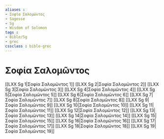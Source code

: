 ```yaml
---
aliases : 
- Σοφία Σαλoμῶντος
- Sagesse
- Sg
- Wisdom of Solomon
tags : 
- Bible/Sg
- grec
cssclass : bible-grec
---
```


# Σοφία Σαλoμῶντος

[[LXX Sg 1|Σοφία Σαλoμῶντος 1]]
[[LXX Sg 2|Σοφία Σαλoμῶντος 2]]
[[LXX Sg 3|Σοφία Σαλoμῶντος 3]]
[[LXX Sg 4|Σοφία Σαλoμῶντος 4]]
[[LXX Sg 5|Σοφία Σαλoμῶντος 5]]
[[LXX Sg 6|Σοφία Σαλoμῶντος 6]]
[[LXX Sg 7|Σοφία Σαλoμῶντος 7]]
[[LXX Sg 8|Σοφία Σαλoμῶντος 8]]
[[LXX Sg 9|Σοφία Σαλoμῶντος 9]]
[[LXX Sg 10|Σοφία Σαλoμῶντος 10]]
[[LXX Sg 11|Σοφία Σαλoμῶντος 11]]
[[LXX Sg 12|Σοφία Σαλoμῶντος 12]]
[[LXX Sg 13|Σοφία Σαλoμῶντος 13]]
[[LXX Sg 14|Σοφία Σαλoμῶντος 14]]
[[LXX Sg 15|Σοφία Σαλoμῶντος 15]]
[[LXX Sg 16|Σοφία Σαλoμῶντος 16]]
[[LXX Sg 17|Σοφία Σαλoμῶντος 17]]
[[LXX Sg 18|Σοφία Σαλoμῶντος 18]]
[[LXX Sg 19|Σοφία Σαλoμῶντος 19]]
